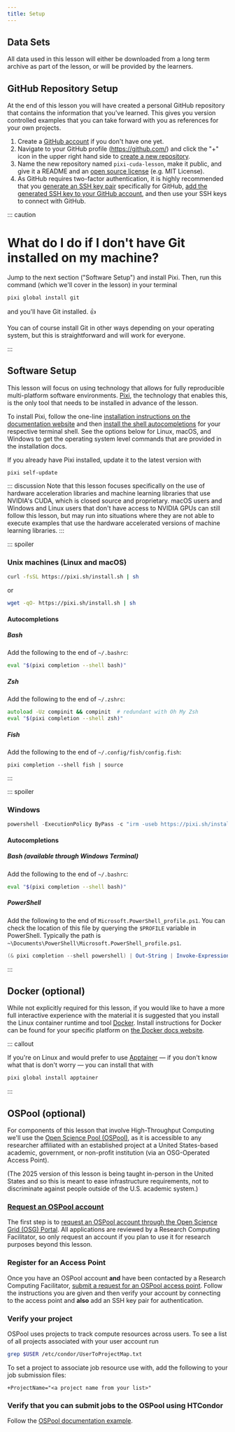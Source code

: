 ```yaml
---
title: Setup
---
```


## Data Sets

All data used in this lesson will either be downloaded from a long term archive as part of the lesson, or will be provided by the learners.

## GitHub Repository Setup

At the end of this lesson you will have created a personal GitHub repository that contains the information that you've learned.
This gives you version controlled examples that you can take forward with you as references for your own projects.

1. Create a [GitHub account](https://github.com/) if you don't have one yet.
1. Navigate to your GitHub profile (https://github.com/<username>) and click the "+" icon in the upper right hand side to [create a new repository](https://github.com/new).
1. Name the new repository named `pixi-cuda-lesson`, make it public, and give it a README and an [open source license](https://docs.github.com/repositories/managing-your-repositorys-settings-and-features/customizing-your-repository/licensing-a-repository) (e.g. MIT License).
1. As GitHub requires two-factor authentication, it is highly recommended that you [generate an SSH key pair](https://docs.github.com/en/authentication/connecting-to-github-with-ssh/generating-a-new-ssh-key-and-adding-it-to-the-ssh-agent) specifically for GitHub, [add the generated SSH key to your GitHub account](https://docs.github.com/en/authentication/connecting-to-github-with-ssh/adding-a-new-ssh-key-to-your-github-account), and then use your SSH keys to connect with GitHub.

::: caution

# What do I do if I don't have Git installed on my machine?

Jump to the next section ("Software Setup") and install Pixi.
Then, run this command (which we'll cover in the lesson) in your terminal

```bash
pixi global install git
```

and you'll have Git installed. :+1:

You can of course install Git in other ways depending on your operating system, but this is straightforward and will work for everyone.

:::

## Software Setup

This lesson will focus on using technology that allows for fully reproducible multi-platform software environments.
[Pixi](https://pixi.sh/latest/), the technology that enables this, is the only tool that needs to be installed in advance of the lesson.

To install Pixi, follow the one-line [installation instructions on the documentation website](https://pixi.sh/latest/#installation) and then [install the shell autocompletions](https://pixi.sh/latest/advanced/installation/#autocompletion) for your respective terminal shell.
See the options below for Linux, macOS, and Windows to get the operating system level commands that are provided in the installation docs.

If you already have Pixi installed, update it to the latest version with

```shell
pixi self-update
```

::: discussion
Note that this lesson focuses specifically on the use of hardware acceleration libraries and machine learning libraries that use NVIDIA's CUDA, which is closed source and proprietary.
macOS users and Windows and Linux users that don't have access to NVIDIA GPUs can still follow this lesson, but may run into situations where they are not able to execute examples that use the hardware accelerated versions of machine learning libraries.
:::

::: spoiler

### Unix machines (Linux and macOS)

```bash
curl -fsSL https://pixi.sh/install.sh | sh
```

or

```bash
wget -qO- https://pixi.sh/install.sh | sh
```

#### Autocompletions

##### Bash

Add the following to the end of `~/.bashrc`:

```bash
eval "$(pixi completion --shell bash)"
```

##### Zsh

Add the following to the end of `~/.zshrc`:

```zsh
autoload -Uz compinit && compinit  # redundant with Oh My Zsh
eval "$(pixi completion --shell zsh)"
```

##### Fish

Add the following to the end of `~/.config/fish/config.fish`:

```fish
pixi completion --shell fish | source
```

:::

::: spoiler

### Windows

```powershell
powershell -ExecutionPolicy ByPass -c "irm -useb https://pixi.sh/install.ps1 | iex"
```

#### Autocompletions

##### Bash (available through Windows Terminal)

Add the following to the end of `~/.bashrc`:

```bash
eval "$(pixi completion --shell bash)"
```

##### PowerShell

Add the following to the end of `Microsoft.PowerShell_profile.ps1`.
You can check the location of this file by querying the `$PROFILE` variable in PowerShell.
Typically the path is `~\Documents\PowerShell\Microsoft.PowerShell_profile.ps1`.

```powershell
(& pixi completion --shell powershell) | Out-String | Invoke-Expression
```

:::

## Docker (optional)

While not explicitly required for this lesson, if you would like to have a more full interactive experience with the material it is suggested that you install the Linux container runtime and tool [Docker](https://www.docker.com/).
Install instructions for Docker can be found for your specific platform on [the Docker docs website](https://docs.docker.com/desktop/).

::: callout

If you're on Linux and would prefer to use [Apptainer](https://apptainer.org/) &mdash; if you don't know what that is don't worry &mdash; you can install that with

```bash
pixi global install apptainer
```

:::

## OSPool (optional)

For components of this lesson that involve High-Throughput Computing we'll use the [Open Science Pool (OSPool)](https://osg-htc.org/services/ospool/), as it is accessible to any researcher affiliated with an established project at a United States-based academic, government, or non-profit institution (via an OSG-Operated Access Point).

(The 2025 version of this lesson is being taught in-person in the United States and so this is meant to ease infrastructure requirements, not to discriminate against people outside of the U.S. academic system.)

### [Request an OSPool account](https://portal.osg-htc.org/documentation/overview/account_setup/registration-and-login/#apply-for-ospool-access)

The first step is to [request an OSPool account through the Open Science Grid (OSG) Portal](https://portal.osg-htc.org/application).
All applications are reviewed by a Research Computing Facilitator, so only request an account if you plan to use it for research purposes beyond this lesson.

### Register for an Access Point

Once you have an OSPool account **and** have been contacted by a Research Computing Facilitator, [submit a request for an OSPool access point](https://portal.osg-htc.org/documentation/overview/account_setup/registration-and-login/#register-for-an-access-point).
Follow the instructions you are given and then verify your account by connecting to the access point and **also** add an SSH key pair for authentication.

### Verify your project

OSPool uses projects to track compute resources across users.
To see a list of all projects associated with your user account run

```bash
grep $USER /etc/condor/UserToProjectMap.txt
```

To set a project to associate job resource use with, add the following to your job submission files:

```
+ProjectName="<a project name from your list>"
```

### Verify that you can submit jobs to the OSPool using HTCondor

Follow the [OSPool documentation example](https://portal.osg-htc.org/documentation/htc_workloads/workload_planning/htcondor_job_submission/#overview-submit-jobs-to-the-ospool-using-htcondor).
